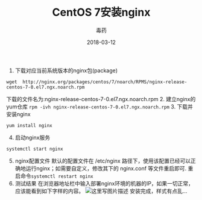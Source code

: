 ﻿---
layout:     post
title:      CentOS 7安装nginx
date:       2018-03-12
author:     毒药
header-img: img/post-bg-ios9-web.jpg
catalog: true
tags:
	- nginx
	- 云服务器
---

 1. 下载对应当前系统版本的nginx包(package)
```
wget  http://nginx.org/packages/centos/7/noarch/RPMS/nginx-release-centos-7-0.el7.ngx.noarch.rpm
```
下载的文件名为:nginx-release-centos-7-0.el7.ngx.noarch.rpm
 2. 建立nginx的yum仓库
	  `rpm -ivh nginx-release-centos-7-0.el7.ngx.noarch.rpm`
 3. 下载并安装nginx
	

```
yum install nginx
```

 4. 启动nginx服务
	 

```
systemctl start nginx
```

 5. nginx配置文件
	  默认的配置文件在 /etc/nginx 路径下，使用该配置已经可以正确地运行nginx；如需要自定义，修改其下的 nginx.conf 等文件重启即可.
	  重启命令`systemctl restart nginx`
 6. 测试结果
 在浏览器地址栏中输入部署nginx环境的机器的IP，如果一切正常，应该能看到如下字样的内容。
 ![这里写图片描述](https://img-blog.csdn.net/20180322164417229?watermark/2/text/aHR0cHM6Ly9ibG9nLmNzZG4ubmV0L3J1bm5lcjE5MjA=/font/5a6L5L2T/fontsize/400/fill/I0JBQkFCMA==/dissolve/70)
 安装完成，样式有点乱...